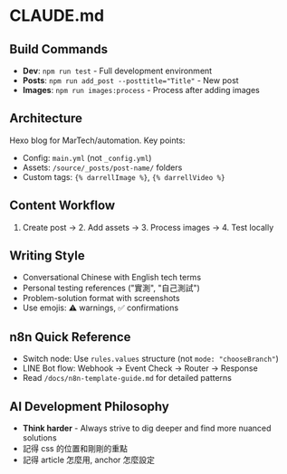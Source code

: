 # CLAUDE.md

## Build Commands
- **Dev**: `npm run test` - Full development environment
- **Posts**: `npm run add_post --posttitle="Title"` - New post
- **Images**: `npm run images:process` - Process after adding images

## Architecture
Hexo blog for MarTech/automation. Key points:
- Config: `main.yml` (not `_config.yml`)
- Assets: `/source/_posts/post-name/` folders
- Custom tags: `{% darrellImage %}`, `{% darrellVideo %}`

## Content Workflow
1. Create post → 2. Add assets → 3. Process images → 4. Test locally

## Writing Style
- Conversational Chinese with English tech terms
- Personal testing references ("實測", "自己測試")
- Problem-solution format with screenshots
- Use emojis: ⚠️ warnings, ✅ confirmations


## n8n Quick Reference
- Switch node: Use `rules.values` structure (not `mode: "chooseBranch"`)
- LINE Bot flow: Webhook → Event Check → Router → Response
- Read `/docs/n8n-template-guide.md` for detailed patterns

## AI Development Philosophy
- **Think harder** - Always strive to dig deeper and find more nuanced solutions
- 記得 css 的位置和剛剛的重點
- 記得 article 怎麼用, anchor 怎麼設定